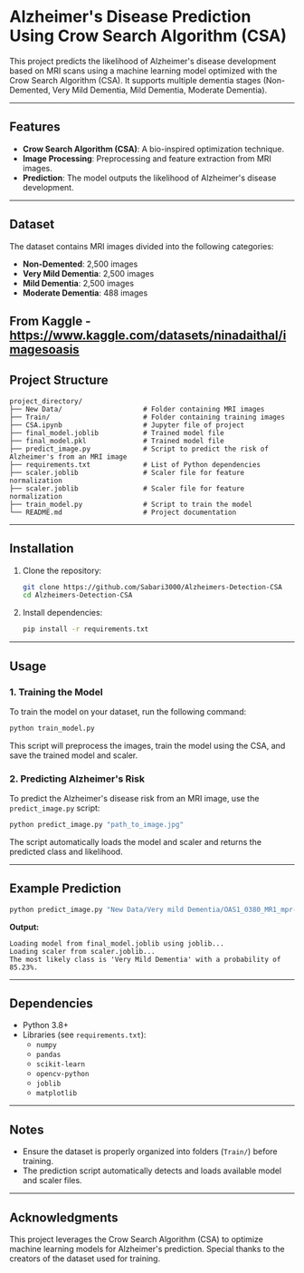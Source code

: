 
# Alzheimer's Disease Prediction Using Crow Search Algorithm (CSA)

This project predicts the likelihood of Alzheimer's disease development based on MRI scans using a machine learning model optimized with the Crow Search Algorithm (CSA). It supports multiple dementia stages (Non-Demented, Very Mild Dementia, Mild Dementia, Moderate Dementia).

---

## Features

- **Crow Search Algorithm (CSA)**: A bio-inspired optimization technique.
- **Image Processing**: Preprocessing and feature extraction from MRI images.
- **Prediction**: The model outputs the likelihood of Alzheimer's disease development.

---

## Dataset

The dataset contains MRI images divided into the following categories:
- **Non-Demented**: 2,500 images
- **Very Mild Dementia**: 2,500 images
- **Mild Dementia**: 2,500 images
- **Moderate Dementia**: 488 images

From Kaggle - https://www.kaggle.com/datasets/ninadaithal/imagesoasis
---

## Project Structure

```
project_directory/
├── New Data/                    # Folder containing MRI images
├── Train/                       # Folder containing training images
├── CSA.ipynb                    # Jupyter file of project
├── final_model.joblib           # Trained model file
├── final_model.pkl              # Trained model file
├── predict_image.py             # Script to predict the risk of Alzheimer's from an MRI image
├── requirements.txt             # List of Python dependencies
├── scaler.joblib                # Scaler file for feature normalization
├── scaler.joblib                # Scaler file for feature normalization
├── train_model.py               # Script to train the model
└── README.md                    # Project documentation

```

---

## Installation

1. Clone the repository:
    ```bash
    git clone https://github.com/Sabari3000/Alzheimers-Detection-CSA
    cd Alzheimers-Detection-CSA
    ```

2. Install dependencies:
    ```bash
    pip install -r requirements.txt
    ```

---

## Usage

### 1. Training the Model
To train the model on your dataset, run the following command:
```bash
python train_model.py
```
This script will preprocess the images, train the model using the CSA, and save the trained model and scaler.

### 2. Predicting Alzheimer's Risk
To predict the Alzheimer's disease risk from an MRI image, use the `predict_image.py` script:
```bash
python predict_image.py "path_to_image.jpg"
```
The script automatically loads the model and scaler and returns the predicted class and likelihood.

---

## Example Prediction

```bash
python predict_image.py "New Data/Very mild Dementia/OAS1_0380_MR1_mpr-4_149.jpg"
```

**Output:**
```
Loading model from final_model.joblib using joblib...
Loading scaler from scaler.joblib...
The most likely class is 'Very Mild Dementia' with a probability of 85.23%.
```

---

## Dependencies

- Python 3.8+
- Libraries (see `requirements.txt`):
    - `numpy`
    - `pandas`
    - `scikit-learn`
    - `opencv-python`
    - `joblib`
    - `matplotlib`

---

## Notes

- Ensure the dataset is properly organized into folders (`Train/`) before training.
- The prediction script automatically detects and loads available model and scaler files.

---

## Acknowledgments

This project leverages the Crow Search Algorithm (CSA) to optimize machine learning models for Alzheimer's prediction. Special thanks to the creators of the dataset used for training.

